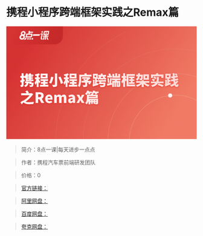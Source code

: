 # 携程小程序跨端框架实践之Remax篇

![img](../../assets/CioPOWGvJqKAHgoZAAKjY-jJyP0550.png)

> 简介：8点一课|每天进步一点点

> 作者：携程汽车票前端研发团队

> 价格：0

> [官方链接：]()

> [阿里网盘：]()

> [百度网盘：]()

> [夸克网盘：]()
